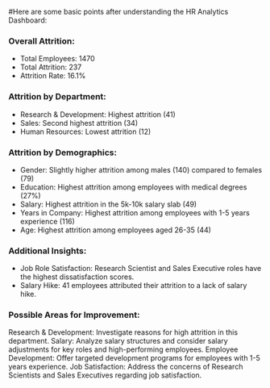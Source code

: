
#Here are some basic points after understanding the HR Analytics Dashboard:  

### Overall Attrition:
- Total Employees: 1470
- Total Attrition: 237
- Attrition Rate: 16.1%


### Attrition by Department: 
- Research & Development: Highest attrition (41)
- Sales: Second highest attrition (34)
- Human Resources: Lowest attrition (12)

  
### Attrition by Demographics:
- Gender: Slightly higher attrition among males (140) compared to females (79)
- Education: Highest attrition among employees with medical degrees (27%)
- Salary: Highest attrition in the 5k-10k salary slab (49)
- Years in Company: Highest attrition among employees with 1-5 years experience (116)
- Age: Highest attrition among employees aged 26-35 (44)


### Additional Insights:
- Job Role Satisfaction: Research Scientist and Sales Executive roles have the highest dissatisfaction scores.
- Salary Hike: 41 employees attributed their attrition to a lack of salary hike.


### Possible Areas for Improvement:
Research & Development: Investigate reasons for high attrition in this department.
Salary: Analyze salary structures and consider salary adjustments for key roles and high-performing employees.
Employee Development: Offer targeted development programs for employees with 1-5 years experience.
Job Satisfaction: Address the concerns of Research Scientists and Sales Executives regarding job satisfaction.
